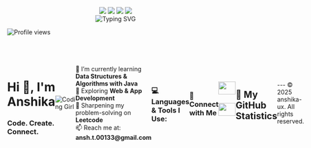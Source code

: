 <div align="center">
  <img src="https://raw.githubusercontent.com/PokeAPI/sprites/master/sprites/pokemon/other/showdown/25.gif" width="90"/>
  <img src="https://raw.githubusercontent.com/PokeAPI/sprites/master/sprites/pokemon/other/showdown/6.gif" width="90"/>
  <img src="https://raw.githubusercontent.com/PokeAPI/sprites/master/sprites/pokemon/other/showdown/9.gif" width="90"/>
  <img src="https://raw.githubusercontent.com/PokeAPI/sprites/master/sprites/pokemon/other/showdown/1.gif" width="90"/>
</div>

<div align="center">
  <img src="https://readme-typing-svg.herokuapp.com?font=Fira+Code&size=30&pause=1000&color=FFD700&background=FF000000&center=true&vCenter=true&width=600&lines=Gotta+Code+%27Em+All!;Pokemon+Trainer+%26+Developer;Catching+Bugs+%26+Pokemon!" alt="Typing SVG" />
</div>
<p align="left">
  <img src="https://komarev.com/ghpvc/?username=anshika-ux&label=Profile%20views&color=0e75b6&style=flat" alt="Profile views" />
<div style="display: flex; align-items: center;">
<div>
  <h1>Hi 👋, I'm Anshika</h1>
  <h3>Code. Create. Connect.</h3>
</div>
<img align="right" alt="Coding Girl" width="350" src="https://media3.giphy.com/media/v1.Y2lkPTc5MGI3NjExeDMzcWJkbDFyZWRjdHc1aW16OWQzNTdtNmx1Njg4c3JhMWFvZ2h1cSZlcD12MV9pbnRlcm5hbF9naWZfYnlfaWQmY3Q9Zw/JqmupuTVZYaQX5s094/giphy.gif" />
<p align="left-centre">
🌱 I’m currently learning <b>Data Structures & Algorithms with Java</b> <br>
👀 Exploring <b>Web & App Development</b><br>
🎯 Sharpening my problem-solving on <b>Leetcode</b><br>
📫 Reach me at: <b>ansh.t.00133@gmail.com</b> 
</p>

### 💻 Languages & Tools I Use:

<p align="left">
  <img src="https://raw.githubusercontent.com/devicons/devicon/master/icons/python/python-original.svg" alt="Python" width="40" height="40"/>
  <img src="https://raw.githubusercontent.com/devicons/devicon/master/icons/java/java-original.svg" alt="Java" width="40" height="40"/>
  <img src="https://raw.githubusercontent.com/devicons/devicon/master/icons/html5/html5-original-wordmark.svg" alt="HTML5" width="40" height="40"/>
  <img src="https://raw.githubusercontent.com/devicons/devicon/master/icons/css3/css3-original-wordmark.svg" alt="CSS3" width="40" height="40"/>
  <img src="https://raw.githubusercontent.com/devicons/devicon/master/icons/javascript/javascript-original.svg" alt="JavaScript" width="40" height="40"/>
  <img src="https://raw.githubusercontent.com/devicons/devicon/master/icons/git/git-original.svg" alt="Git" width="40" height="40"/>
</p>


### 🫧 Connect with Me

<p align="left">
  <a href="https://www.linkedin.com/in/anshika-tripathi/" target="_blank">
    <img src="https://raw.githubusercontent.com/rahuldkjain/github-profile-readme-generator/master/src/images/icons/Social/linked-in-alt.svg" height="30" width="40" />
  </a>
  &nbsp;&nbsp;&nbsp;
  <a href="https://instagram.com/anshika._013" target="_blank">
    <img src="https://raw.githubusercontent.com/rahuldkjain/github-profile-readme-generator/master/src/images/icons/Social/instagram.svg" height="30" width="40" />
  </a>
  &nbsp;&nbsp;&nbsp;
</p>

## 🚀 My GitHub Statistics
<table>
<tr>
<td width="50%">

### ⚡ Pikachu's Stats
<img src="https://raw.githubusercontent.com/PokeAPI/sprites/master/sprites/pokemon/other/showdown/25.gif" width="80" align="right"/>

![GitHub stats](https://github-readme-stats-coral-two-25.vercel.app/api?username=anshika-ux&show_icons=true&theme=radical&count_private=true&include_all_commits=true&custom_title=⚡%20Coding%20Power%20⚡&icon_color=ff6347&title_color=ff4500&text_color=ff6347&bg_color=1a1b27)

</td>
<td width="50%">

### 🔥 Charizard's Languages
<img src="https://raw.githubusercontent.com/PokeAPI/sprites/master/sprites/pokemon/other/showdown/6.gif" width="80" align="right"/>

![Top Languages](https://github-readme-stats-coral-two-25.vercel.app/api/top-langs/?username=anshika-ux&layout=compact&theme=radical&langs_count=8&custom_title=🔥%20Fire%20Languages%20🔥&title_color=32cd32&text_color=90ee90&bg_color=0d1117)

</td>
</tr>
</table>
---
© 2025 anshika-ux. All rights reserved.  

